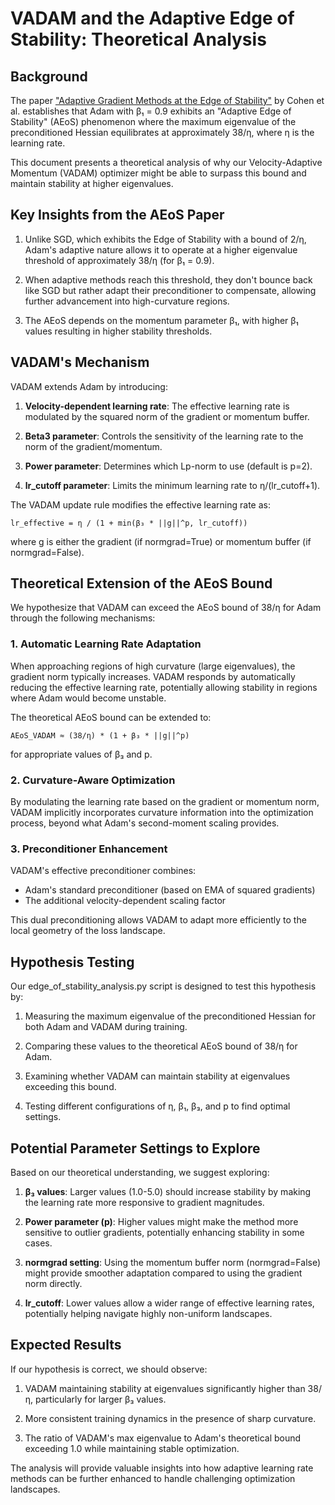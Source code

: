 # VADAM and the Adaptive Edge of Stability: Theoretical Analysis

## Background

The paper ["Adaptive Gradient Methods at the Edge of Stability"](https://arxiv.org/abs/2207.14484) by Cohen et al. establishes that Adam with β₁ = 0.9 exhibits an "Adaptive Edge of Stability" (AEoS) phenomenon where the maximum eigenvalue of the preconditioned Hessian equilibrates at approximately 38/η, where η is the learning rate.

This document presents a theoretical analysis of why our Velocity-Adaptive Momentum (VADAM) optimizer might be able to surpass this bound and maintain stability at higher eigenvalues.

## Key Insights from the AEoS Paper

1. Unlike SGD, which exhibits the Edge of Stability with a bound of 2/η, Adam's adaptive nature allows it to operate at a higher eigenvalue threshold of approximately 38/η (for β₁ = 0.9).

2. When adaptive methods reach this threshold, they don't bounce back like SGD but rather adapt their preconditioner to compensate, allowing further advancement into high-curvature regions.

3. The AEoS depends on the momentum parameter β₁, with higher β₁ values resulting in higher stability thresholds.

## VADAM's Mechanism

VADAM extends Adam by introducing:

1. **Velocity-dependent learning rate**: The effective learning rate is modulated by the squared norm of the gradient or momentum buffer.

2. **Beta3 parameter**: Controls the sensitivity of the learning rate to the norm of the gradient/momentum.

3. **Power parameter**: Determines which Lp-norm to use (default is p=2).

4. **lr_cutoff parameter**: Limits the minimum learning rate to η/(lr_cutoff+1).

The VADAM update rule modifies the effective learning rate as:

```
lr_effective = η / (1 + min(β₃ * ||g||^p, lr_cutoff))
```

where g is either the gradient (if normgrad=True) or momentum buffer (if normgrad=False).

## Theoretical Extension of the AEoS Bound

We hypothesize that VADAM can exceed the AEoS bound of 38/η for Adam through the following mechanisms:

### 1. Automatic Learning Rate Adaptation

When approaching regions of high curvature (large eigenvalues), the gradient norm typically increases. VADAM responds by automatically reducing the effective learning rate, potentially allowing stability in regions where Adam would become unstable.

The theoretical AEoS bound can be extended to:

```
AEoS_VADAM ≈ (38/η) * (1 + β₃ * ||g||^p)
```

for appropriate values of β₃ and p.

### 2. Curvature-Aware Optimization

By modulating the learning rate based on the gradient or momentum norm, VADAM implicitly incorporates curvature information into the optimization process, beyond what Adam's second-moment scaling provides.

### 3. Preconditioner Enhancement

VADAM's effective preconditioner combines:
- Adam's standard preconditioner (based on EMA of squared gradients)
- The additional velocity-dependent scaling factor

This dual preconditioning allows VADAM to adapt more efficiently to the local geometry of the loss landscape.

## Hypothesis Testing

Our edge_of_stability_analysis.py script is designed to test this hypothesis by:

1. Measuring the maximum eigenvalue of the preconditioned Hessian for both Adam and VADAM during training.

2. Comparing these values to the theoretical AEoS bound of 38/η for Adam.

3. Examining whether VADAM can maintain stability at eigenvalues exceeding this bound.

4. Testing different configurations of η, β₁, β₃, and p to find optimal settings.

## Potential Parameter Settings to Explore

Based on our theoretical understanding, we suggest exploring:

1. **β₃ values**: Larger values (1.0-5.0) should increase stability by making the learning rate more responsive to gradient magnitudes.

2. **Power parameter (p)**: Higher values might make the method more sensitive to outlier gradients, potentially enhancing stability in some cases.

3. **normgrad setting**: Using the momentum buffer norm (normgrad=False) might provide smoother adaptation compared to using the gradient norm directly.

4. **lr_cutoff**: Lower values allow a wider range of effective learning rates, potentially helping navigate highly non-uniform landscapes.

## Expected Results

If our hypothesis is correct, we should observe:

1. VADAM maintaining stability at eigenvalues significantly higher than 38/η, particularly for larger β₃ values.

2. More consistent training dynamics in the presence of sharp curvature.

3. The ratio of VADAM's max eigenvalue to Adam's theoretical bound exceeding 1.0 while maintaining stable optimization.

The analysis will provide valuable insights into how adaptive learning rate methods can be further enhanced to handle challenging optimization landscapes. 